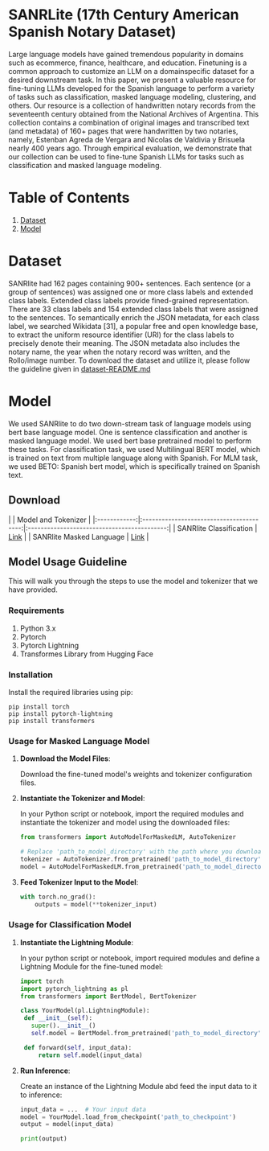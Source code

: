 # SANRLite (17th Century American Spanish Notary Dataset)

Large language models have gained tremendous popularity in domains such as ecommerce, finance, healthcare, and education. Finetuning is a common approach to customize an LLM on a domainspecific dataset for a desired downstream task. In this paper, we
present a valuable resource for fine-tuning LLMs developed for the Spanish language to perform a variety of tasks such as classification, masked language modeling, clustering, and others. Our resource is a collection of handwritten notary records from the
seventeenth century obtained from the National Archives of Argentina. This collection contains a combination of original images
and transcribed text (and metadata) of 160+ pages that were handwritten by two notaries, namely, Estenban Agreda de Vergara and
Nicolas de Valdivia y Brisuela nearly 400 years ago. Through empirical evaluation, we demonstrate that our collection can be used to
fine-tune Spanish LLMs for tasks such as classification and masked language modeling. 



# Table of Contents 

1. [Dataset](#dataset)
2. [Model](#model)



# Dataset 

SANRlite had 162 pages containing 900+ sentences. Each sentence (or a group of sentences) was assigned one or more class labels and extended class labels. Extended class labels provide fined-grained representation. There are 33 class labels and 154 extended class labels that were assigned to the sentences. To semantically enrich the JSON metadata, for each class label, we searched Wikidata [31], a popular free and open knowledge base, to extract the uniform resource identifier (URI) for the class labels to precisely denote their meaning. The JSON metadata also includes the notary name, the year when the notary record was written, and the Rollo/image number. To download the dataset and utilize it, please follow the guideline given in [dataset-README.md](dataset/dataset-README.md)

# Model
 We used SANRlite to do two down-stream task of language models using bert base language model. One is sentence classification and another is masked language model. We used bert base pretrained model to perform these tasks. For classification task, we used Multilingual BERT model, which is trained on text from multiple language along with Spanish. For MLM task, we used BETO: Spanish bert model, which is specifically trained on Spanish text. 

## Download

|                          |                  Model and  Tokenizer                  |
|:------------:|:----------------------------------------:|:-------------------------------------------:|
| SANRlite Classification  | [Link](https://drive.google.com/file/d/1hGmaO7HGoBFNH08tNKBj7m2m3_Rkrr6i/view?usp=sharing) |
| SANRlite Masked Language | [Link](https://drive.google.com/file/d/1PNE1Hdz_vM9lXiYC0wKvG7kccUPv7NIz/view?usp=sharing) |

<!-- If you wish to download and use the model and tokenizer, please follow the steps mentioned in the [model-README.md](model/model-README.md). -->

## Model Usage Guideline
This will walk you through the steps to use the model and tokenizer that we have provided.

### Requirements

1. Python 3.x
2. Pytorch
3. Pytorch Lightning
4. Transformes Library from Hugging Face

### Installation

Install the required libraries using pip:

    pip install torch
    pip install pytorch-lightning
    pip install transformers

### Usage for Masked Language Model 

1. **Download the Model Files**:

   Download the fine-tuned model's weights and tokenizer configuration files. 

2. **Instantiate the Tokenizer and Model**:

   In your Python script or notebook, import the required modules and instantiate the tokenizer and model using the downloaded files:

   ```python
   from transformers import AutoModelForMaskedLM, AutoTokenizer
   
   # Replace 'path_to_model_directory' with the path where you downloaded the model files.
   tokenizer = AutoTokenizer.from_pretrained('path_to_model_directory')
   model = AutoModelForMaskedLM.from_pretrained('path_to_model_directory')

2. **Feed Tokenizer Input to the Model**:

    ```python
    with torch.no_grad():
        outputs = model(**tokenizer_input)

### Usage for Classification Model 

1. **Instantiate the Lightning Module**:

   In your python script or notebook, import required modules and define a Lightning Module for the fine-tuned model:


   ```python
   import torch
   import pytorch_lightning as pl
   from transformers import BertModel, BertTokenizer

   class YourModel(pl.LightningModule):
    def __init__(self):
      super().__init__()
      self.model = BertModel.from_pretrained('path_to_model_directory')

    def forward(self, input_data):
        return self.model(input_data)


2. **Run Inference**:

    Create an instance of the Lightning Module abd feed the input data to it to inference:
   
    ```python
    input_data = ...  # Your input data
    model = YourModel.load_from_checkpoint('path_to_checkpoint')
    output = model(input_data)

    print(output)


